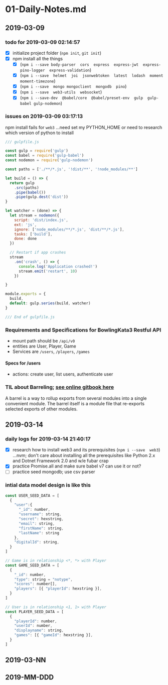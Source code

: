 # 01-Daily-Notes.md

## 2019-03-09

### todo for 2019-03-09 02:14:57

- [x] initialize project folder (`npm init`, `git init`)
- [x] npm install all the things
  - [x] (`npm i --save body-parser  cors  express  express-jwt  express-pino-logger  express-validation`)
  - [x] (`npm i --save  helmet  joi  jsonwebtoken  latest  lodash  moment  moment-timezone`)
  - [x] (`npm i --save  mongo mongoclient  mongodb  pino`)
  - [x] (`npm i --save  web3-utils  websocket`)
  - [x] (`npm i --save-dev  @babel/core  @babel/preset-env  gulp  gulp-babel gulp-nodemon`)

### issues on 2019-03-09 03:17:13

npm install fails for `web3` ...need set my PYTHON_HOME or need to research which version of python to install

```js
/// gulpfile.js

const gulp = require('gulp')
const babel = require('gulp-babel')
const nodemon = require('gulp-nodemon')

const paths = ['./**/*.js', '!dist/**', '!node_modules/**']

let build = () => {
  return gulp
    .src(paths)
    .pipe(babel())
    .pipe(gulp.dest('dist'))
}

let watcher = (done) => {
  let stream = nodemon({
    script: 'dist/index.js',
    ext: 'js',
    ignore: ['node_modules/**/*.js', 'dist/**/*.js'],
    tasks: ['build'],
    done: done
  })

  // Restart if app crashes
  stream
    .on('crash', () => {
      console.log('Application crashed!')
      stream.emit('restart', 10)
    })

}

module.exports = {
  build,
  default: gulp.series(build, watcher)
}

/// End of gulpfile.js

```

### Requirements and Specifications for BowlingKata3 Restful API

- mount path should be `/api/v0`
- entities are User, Player, Game
- Services are `/users`, `/players`, `/games`

#### Specs for /users

- actions: create user, list users, authenticate user

### TIL about Barreling; [see online gitbook here](https://basarat.gitbooks.io/typescript/docs/tips/barrel.html)

A barrel is a way to rollup exports from several modules into a single convenient module. The barrel itself is a module file that re-exports selected exports of other modules.

## 2019-03-14

### daily logs for 2019-03-14 21:40:17

- [x] research how to install web3 and its prerequisites (`npm i --save  web3`) ...nvm; don't care about installing all the prerequisites like Python 2.x and Dotnet Framework 2.0 and w/e fubar crap
- [x] practice Promise.all and make sure babel v7 can use it or not?
- [ ] practice seed mongodb; use csv parser

### intial data model design is like this

```js
const USER_SEED_DATA = [
  {
    "user":{
      "_id": number,
      "username": string,
      "secret": hexstring,
      "email": string,
      "firstName": string,
      "lastName": string
    },
    "digitalId": string,
  }
]

// Game is in relationship <*, *> with Player
const GAME_SEED_DATA = [
  {
    "_id": number,
    "type": string = "notype",
    "scores": number[],
    "players": [{ "playerId": hexstring }],
  }
]

// User is in relationship <1, 1> with Player
const PLAYER_SEED_DATA = [
  {
    "playerId": number,
    "userId": number,
    "displayname": string,
    "games": [{ "gameId": hexstring }],
  }
]

```

## 2019-03-NN

## 2019-MM-DDD